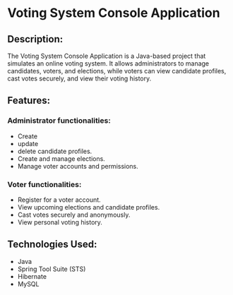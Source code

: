 # Voting System Console Application
## Description:

The Voting System Console Application is a Java-based project that simulates an online voting system. It allows administrators to manage candidates, voters, and elections, while voters can view candidate profiles, cast votes securely, and view their voting history.

## Features:

### Administrator functionalities:

- Create
- update
- delete candidate profiles.
- Create and manage elections.
- Manage voter accounts and permissions.

### Voter functionalities:

- Register for a voter account.
- View upcoming elections and candidate profiles.
- Cast votes securely and anonymously.
- View personal voting history.

## Technologies Used:

- Java
- Spring Tool Suite (STS)
- Hibernate
- MySQL
